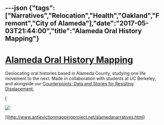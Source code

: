 ---json
{"tags":["Narratives","Relocation","Health","Oakland","Fremont","City of Alameda"],"date":"2017-05-03T21:44:00","title":"Alameda Oral History Mapping"}
---

[Alameda Oral History Mapping](http://www.antievictionmappingproject.net/alamedanarratives.html)
================================================================================================

Geolocating oral histories based in Alameda County, studying one life movement to the next. Made in collaboration with students at UC Berkeley, and alongside our [Counterpoints: Data and Stories for Resisting Displacement.](https://antievictionmapd.maps.arcgis.com/apps/Cascade/index.html?appid=53bb2678ff2d41ff8f287cb7e84a6f4d) 

[

![](/assets/uploads/image-asset.png)

](http://www.antievictionmappingproject.net/alamedanarratives.html)